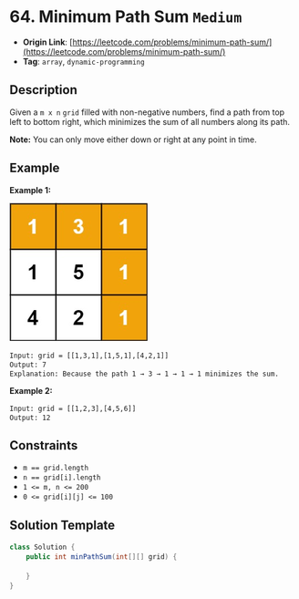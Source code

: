 # 64. Minimum Path Sum `Medium`

- **Origin Link**: [https://leetcode.com/problems/minimum-path-sum/](https://leetcode.com/problems/minimum-path-sum/)
- **Tag**: `array`, `dynamic-programming`


## Description

Given a `m x n` `grid` filled with non-negative numbers, find a path from top left to bottom right, which minimizes the sum of all numbers along its path.

**Note:** You can only move either down or right at any point in time.


## Example

**Example 1:**

![](./minpath.jpg)

```
Input: grid = [[1,3,1],[1,5,1],[4,2,1]]
Output: 7
Explanation: Because the path 1 → 3 → 1 → 1 → 1 minimizes the sum.
```

**Example 2:**

```
Input: grid = [[1,2,3],[4,5,6]]
Output: 12
```


## Constraints

- `m == grid.length`
- `n == grid[i].length`
- `1 <= m, n <= 200`
- `0 <= grid[i][j] <= 100`


## Solution Template

```java
class Solution {
    public int minPathSum(int[][] grid) {
        
    }
}
```

